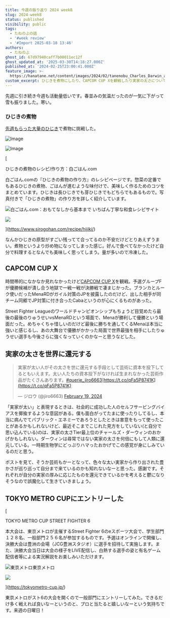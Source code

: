 ```yaml
---
title: 今週の振り返り 2024 week8
slug: 2024-week8
status: published
visibility: public
tags:
  - たねのぶの話
  - '#week review'
  - '#Import 2025-03-18 13:46'
authors:
  - たねのぶ
ghost_id: 67d97940caff7b00011ec12f
ghost_updated_at: '2025-03-30T14:18:27.000Z'
published_at: '2024-02-25T23:00:41.000Z'
feature_image: >-
  https://hanatane.net/content/images/2024/02/tanenobu_Charles_Darwin_at_home_Illustration_for_blog_header_im_11c756b4-ee68-48a3-93f4-2c56e4197f55.png
custom_excerpt: ひじきを煮物にしたり、CAPCOM CUP Xを観戦したり実家の太さについて考えるなどしていました。
---
```

先週に引き続き今週も活動量低いです。春並みの気温だったのが一気に下がって雪も振りました。寒い。

### ひじきの煮物

[先週もらった大量のひじき](https://hanatane.net/2024-week7/)で煮物に挑戦した。

![Image](https://pbs.twimg.com/media/GGsc2ZnbYAAYk1e?format=jpg&name=large)

![Image](https://pbs.twimg.com/media/GGsiRM3aIAAK1RZ?format=jpg&name=large)

[

ひじきの煮物のレシピ/作り方：白ごはん.com

白ごはん.comの『ひじきの煮物の作り方』のレシピページです。惣菜の定番でもあるひじきの煮物、ごはんが進むような味付けで、美味しく作るためのコツをまとめています。ひじきは長ひじきでも芽ひじきでもどちらでもあるもので。写真付きで「ひじきの煮物」の作り方を詳しく紹介しています。

![](https://www.sirogohan.com/sp/common/img/apple-touch-icon.png)白ごはん.com：おもてなしから基本まで いちばん丁寧な和食レシピサイト

![](https://www.sirogohan.com/_files/recipe/images/hijiki/hijiki8455.JPG)

](https://www.sirogohan.com/recipe/hijiki/)

なんかひじきの原型がすごい残ってて合ってるのか不安だけどとりあえずうまい。煮物というより炒め物になってしまった感じ。好んで食べてなかったけど自分で料理するとなんでも美味しく思ってしまう。量が多いので冷凍した。

## CAPCOM CUP X

時間帯的になかなか見れなかったけど[CAPCOM CUP X](https://sf.esports.capcom.com/ccx/jp/)を観戦。予選グループFが優勝候補が潰し合う地獄で一戦一戦が決勝戦で凄まじかった。ブランカとルーク使いだったMenaRDがガイル対策のJPを披露したのだけど、出した相手が同チーム同郷でJP対策に付き合ったCabaというのが心にくるものがあった。

Street Fighter Leagueのワールドチャンピオンシップもちょうど目覚めたら最後の最後のりゅうせいvsMenaRDという場面で、Menaが勝利して優勝という場面だった。めちゃくちゃ惜しいのだけど最後に勝ちを通してくるMenaは本当に強いと感じるし、あの大舞台で優勝がかかった局面で世界最強を相手にしたりゅうせい選手も今後さらに強くなっていくのかなーと思うなどした。

## 実家の太さを世界に還元する

> 実家が太い人がその太さを世に還元する手段として芸術に資本を投下してるともいえます。太い人たちの資本投下がなければ生まれなかった芸術作品がたくさんあります。[#querie\_jiro6663](https://twitter.com/hashtag/querie_jiro6663?src=hash&ref_src=twsrc%5Etfw)[https://t.co/qFa5P8741K](https://t.co/qFa5P8741K)
> 
> — ジロウ (@jiro6663) [February 19, 2024](https://twitter.com/jiro6663/status/1759585530206150727?ref_src=twsrc%5Etfw)

「実家が太い」と表現するときは、社会的に成功した人のセルフサービングバイアスを揶揄するような意図がある。僕も面白がってたまに使ったりしてるし、本当に病んでてパブリック・エネミーであろうとしたときは害意をもって使ったことがあるかもしれないけど、最近そこまでこじれた見方をしていない(と自分で思い込んでいる)のは、実家の太さTier最上位のチャールズ・ダーウィンのおかげかもしれない。ダーウィンは尋常ではない実家の太さを何倍にもして人類に還元している。一時期生物学にどっぷりハマったおかげでこの感覚が身にしみているのだと思う。

ポストを見て、そうか芸術もかーとなって、色々な太い実家から作り出された豊かさが巡り巡って自分まで来ているのかも知れないなーと思った。感謝です。それぞれが自分の実家の厚みに応じたものを還元できているかを考えると鬱になりそうなので誤魔化して生きていきましょう。

## TOKYO METRO CUPにエントリーした

[

TOKYO METRO CUP STREET FIGHTER 6

本大会は、東京メトロが主催するStreet Fighter 6のeスポーツ大会で、学生部門１２８名、一般部門２５６名が参加するものです。予選はオンラインで開催し、決勝大会は豊洲の会場（JCG豊洲スタジオ）に選手を招待して実施します。また、決勝大会当日は大会の様子をLIVE配信し、白熱する選手の姿と有名ゲーム配信者等による実況解説をお楽しみいただけます。

![](https://tokyometro-cup.jp/img/favicon.ico)東京メトロ東京メトロ

![](https://tokyometro-cup.jp/img/og-image.png)

](https://tokyometro-cup.jp/)

東京メトロがスト6の大会を開くので一般部門にエントリーしてみた。できるだけ多く戦えれば良いなーというのと、プロと当たると嬉しいなーという気持ちです。来週の日曜日！
